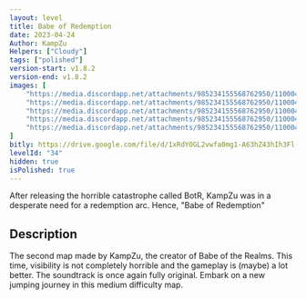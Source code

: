 ```yaml
---
layout: level
title: Babe of Redemption
date: 2023-04-24
Author: KampZu
Helpers: ["Cloudy"]
tags: ["polished"]
version-start: v1.8.2
version-end: v1.8.2
images: [
    "https://media.discordapp.net/attachments/985234155568762950/1100049612615725096/area1_-_Kampsu_Damien.PNG?width=920&height=487",
    "https://media.discordapp.net/attachments/985234155568762950/1100049612162744362/area_2_-_Kampsu_Damien.PNG?width=1066&height=720",
    "https://media.discordapp.net/attachments/985234155568762950/1100049612401811486/area_3_-_Kampsu_Damien.PNG?width=1222&height=903",
    "https://media.discordapp.net/attachments/985234155568762950/1100049613286809691/woods_-_Kampsu_Damien.PNG?width=1185&height=892",
    "https://media.discordapp.net/attachments/985234155568762950/1100049612989022369/secret_-_Kampsu_Damien.PNG?width=907&height=473"
]
bitly: https://drive.google.com/file/d/1xRdYOGL2vwfa0mg1-A63hZ43hIh3Fl-H/view?usp=share_link
levelId: "34"
hidden: true
isPolished: true
---
```


After releasing the horrible catastrophe called BotR, KampZu was in a desperate need for a redemption arc. Hence, "Babe of Redemption"

<!-- more -->

<div id="description">
    <h2>Description</h2>
    <p>The second map made by KampZu, the creator of Babe of the Realms. This time, visibility is not completely horrible and the gameplay is (maybe) a lot better. The soundtrack is once again fully original. Embark on a new jumping journey in this medium difficulty map.</p>
</div>